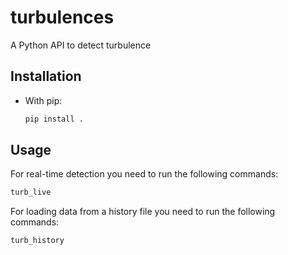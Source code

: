 # turbulences

A Python API to detect turbulence

## Installation

- With pip:

  ```sh
  pip install .
  ```

## Usage

For real-time detection you need to run the following commands:

```sh
turb_live
```

For loading data from a history file you need to run the following commands:

```sh
turb_history
```
